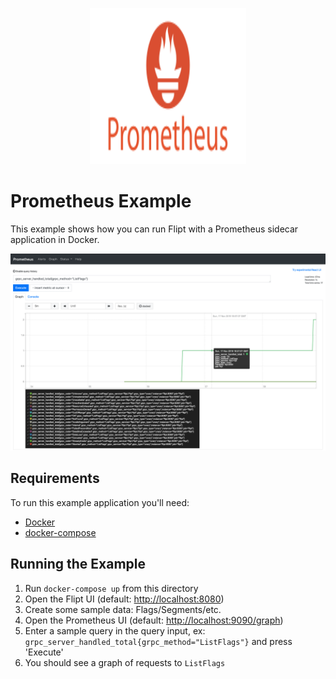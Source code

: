 <p align="center">
    <img src="../../logos/prometheus.svg" alt="Prometheus" width=250 height=250 />
</p>

# Prometheus Example

This example shows how you can run Flipt with a Prometheus sidecar application in Docker.

!['Prometheus Example'](./prometheus.png)

## Requirements

To run this example application you'll need:

* [Docker](https://docs.docker.com/install/)
* [docker-compose](https://docs.docker.com/compose/install/)

## Running the Example

1. Run `docker-compose up` from this directory
1. Open the Flipt UI (default: [http://localhost:8080](http://localhost:8080))
1. Create some sample data: Flags/Segments/etc.
1. Open the Prometheus UI (default: [http://localhost:9090/graph](http://localhost:9090/graph))
1. Enter a sample query in the query input, ex: `grpc_server_handled_total{grpc_method="ListFlags"}` and press 'Execute'
1. You should see a graph of requests to `ListFlags`

